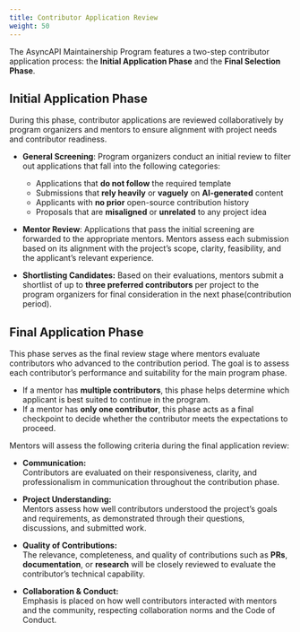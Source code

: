 ```yaml
---
title: Contributor Application Review
weight: 50
---
```


The AsyncAPI Maintainership Program features a two-step contributor application process: the **Initial Application Phase** and the **Final Selection Phase**.

## Initial Application Phase

During this phase, contributor applications are reviewed collaboratively by program organizers and mentors to ensure alignment with project needs and contributor readiness.

- **General Screening**: 
    Program organizers conduct an initial review to filter out applications that fall into the following categories:
     - Applications that **do not follow** the required template
     - Submissions that **rely heavily** or **vaguely** on **AI-generated** content
     - Applicants with **no prior** open-source contribution history
     -  Proposals that are **misaligned** or **unrelated** to any project idea

- **Mentor Review**: 
    Applications that pass the initial screening are forwarded to the appropriate mentors. Mentors assess each submission based on its alignment with the project’s scope, clarity, feasibility, and the applicant’s relevant experience.

- **Shortlisting Candidates:** 
    Based on their evaluations, mentors submit a shortlist of up to **three preferred contributors** per project to the program organizers for final consideration in the next phase(contribution period).

## Final Application Phase

This phase serves as the final review stage where mentors evaluate contributors who advanced to the contribution period. The goal is to assess each contributor’s performance and suitability for the main program phase.

 - If a mentor has **multiple contributors**, this phase helps determine which applicant is best suited to continue in the program.
 - If a mentor has **only one contributor**, this phase acts as a final checkpoint to decide whether the contributor meets the expectations to proceed.

Mentors will assess the following criteria during the final application review:

- **Communication:**  
    Contributors are evaluated on their responsiveness, clarity, and professionalism in communication throughout the contribution phase.

- **Project Understanding:**  
    Mentors assess how well contributors understood the project’s goals and requirements, as demonstrated through their questions, discussions, and submitted work.

- **Quality of Contributions:**  
    The relevance, completeness, and quality of contributions such as **PRs**, **documentation**, or **research** will be closely reviewed to evaluate the contributor’s technical capability.

- **Collaboration & Conduct:**  
    Emphasis is placed on how well contributors interacted with mentors and the community, respecting collaboration norms and the Code of Conduct.